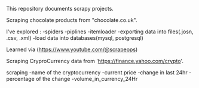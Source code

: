 This repository documents scrapy projects.


Scraping chocolate products from "chocolate.co.uk". 

I've explored :
  -spiders
  -piplines
  -itemloader
  -exporting data into files(.josn, .csv, .xml)
  -load data into databases(mysql, postgresql)
  
Learned via (https://www.youtube.com/@scrapeops)

Scraping CryproCurrency data from 'https://finance.yahoo.com/crypto'.

scraping 
  -name of the cryptocurrency
  -current price
  -change in last 24hr
  -percentage of the change
  -volume_in_currency_24Hr
  
